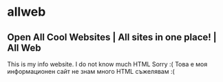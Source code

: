 # allweb
Open All Cool Websites | All sites in one place! | All Web
---------
This is my info website. I do not know much HTML Sorry :(
Това е моя информационен сайт не знам много HTML съжелявам :(
